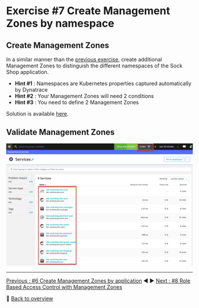 # Exercise #7 Create Management Zones by namespace

## Create Management Zones

In a similar manner than the [previous exercise](../06_Management_Zones_by_application), create additional Management Zones to distinguish the different namespaces of the Sock Shop application.

- <b>Hint #1</b> : Namespaces are Kubernetes properties captured automatically by Dynatrace
- <b>Hint #2</b> : Your Management Zones will need 2 conditions
- <b>Hint #3</b> : You need to define 2 Management Zones

Solution is available [here](./07_1_07_1_Solution).

## Validate Management Zones

![services_filtered_by_management_zone](assets/services_filtered_by_management_zone.png)

---

[Previous : #6 Create Management Zones by application](../06_Management_Zones_by_application) :arrow_backward: :arrow_forward: [Next : #8 Role Based Access Control with Management Zones](../08_RBAC_with_Management_Zones)

:arrow_up_small: [Back to overview](../)